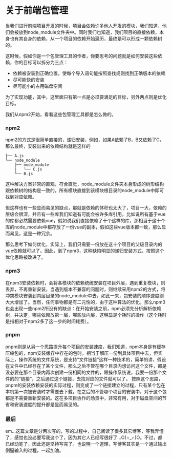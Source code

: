 
# 关于前端包管理

当我们进行前端项目开发的时候，项目会依赖许多他人开发的模块，我们知道，他们会被放到node_module文件夹中。同时我们也知道，我们项目的直接依赖，本身也有其自身的依赖，从一个项目的依赖开始遍历，最终是可以形成一颗依赖树的。

这时候，假如你是一个包管理工具的作者，你要思考的问题就是如何安装这些依赖，你的目标可以拆分为三点：
  * 依赖被安装到正确位置，使每个导入语句能按照查找规则找到正确版本的依赖
  * 尽可能快的安装
  * 尽可能小的占用磁盘空间

为了实现功能，其中，这里面只有第一点是必须要满足的目标，另外两点则是优化目标。

我们从npm2开始，看看这些包管理工具都是怎么做的。

### npm2
npm2的方式是很简单直接的，递归安装，例如，如果A依赖了B，B又依赖了C，那么最终，安装出来的依赖结构就是这样的
```
├── A.js
└── node_module
    ├── node_module
    |   └── C.js 
    └── B.js
```
这种解决方案非常的直观，符合直觉，node_module文件夹本身形成的树形结构跟依赖树的结构是一致的，所有模块直接到该模块根目录的node_module中即可找到对应依赖。

但这样也有一些显而易见的缺点，那就是依赖的体积也太大了，项目一大，依赖的层级会很深，并且有一些库我们知道有可能会被许多库引用，比如说所有基于vue的库都必然需要依赖vue，假如说我们直接依赖了十个这样的库，那相当于这十个库的node_module中都存放了一份vue的副本，假如这些vue版本都一致，那么显而易见，这是一种冗余。

那么思考下如何优化，实际上，我们只需要一份放在这十个项目的父级目录内的vue依赖就可以了。因此，到了npm3，这种缺陷明显的递归安装方式，按照这个优化思路被改进了。

### npm3
在npm3安装依赖时，会将各模块的依赖统统安装在项目外层，遇到重复模块，则丢弃，不再重新安装，当遇到版本不兼容的问题时，则继续采用npm2的方式，将冲突模块安装到内层目录的node_module中去，如此一来，包安装的顺序速度则大大增加了。当然，任何事物都是有二元性的，由于这种算法的优化，那么npm3也会出现一些npm2所没有的缺点：在开始安装之前，npm必须先分析解析依赖树，并决定，哪些依赖放第一层，哪些放内层，这明显是个耗时的操作（这个耗时是指相对于npm2多了这一步的时间耗费）。

### pnpm
pnpm则是从另一个思路提升每个项目的安装速度，我们知道，npm本身是有缓存压缩包的，npm安装缓存中存在的包时，相当于解压一份到具体项目中去，但实际上，操作系统的文件系统，是支持“文件链接”这样一种技术的，简单的讲，假设在文件中已经存在了某个文件，那么之后不管在哪个目录内想访问这个文件，都是没必要在那个目录内再次创建一份相同的文件的，跟操作系统说，我要一份那个文件的的“链接”，之后通过这个链接，去找对应的文件就可以了。
按照这个思路，pnpm的安装依赖安装的实际过程，则变成了一个链接建立的过程，只有某个包在本机第一次被安装时才需要去下载，在之后的不管哪个项目的安装中，对于这个包都是不需要重新安装的。这在多项目协作的场景中，非常有用，对于磁盘空间的节省和安装速度的提升都是显而易见的。


### 最后
em...这篇文章是分两次写的，写的过程中，自己阅读了很多其它博客，等我弄懂了，感觉也没必要写我这个了，因为其它人已经写很好了...O(∩_∩)O。不过，都已经动笔了，因此还是坚持写完了。也说明一个道理，写博客其实是一个通过输出倒逼输入的过程，一起加油。